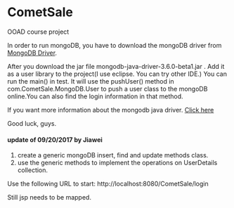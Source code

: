 # CometSale
OOAD course project

In order to run mongoDB, you have to download the mongoDB driver from [MongoDB Driver](http://search.maven.org/#search%7Cga%7C1%7Cg%3A%22org.mongodb%22%20AND%20a%3A%22mongo-java-driver%22).

After you download the jar file mongodb-java-driver-3.6.0-beta1.jar .
Add it as a user library to the project(I use eclipse. You can try other IDE.)
You can run the main() in test. It will use the pushUser() method in com.CometSale.MongoDB.User to push a user class to the mongoDB online.You can also find the login information in that method.

If you want more information about the mongodb java driver. [Click here](http://mongodb.github.io/mongo-java-driver/3.5/driver/getting-started/quick-start-pojo/)

Good luck, guys.

#### update of 09/20/2017 by Jiawei
1. create a generic mongoDB insert, find and update methods class.
2. use the generic methods to implement the operations on UserDetails collection.

Use the following URL to start:
http://localhost:8080/CometSale/login

Still jsp needs to be mapped.
